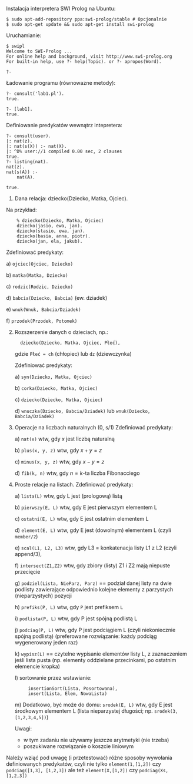 Instalacja interpretera SWI Prolog na Ubuntu:

```
$ sudo apt-add-repository ppa:swi-prolog/stable # Opcjonalnie
$ sudo apt-get update && sudo apt-get install swi-prolog
```

Uruchamianie:

```
$ swipl
Welcome to SWI-Prolog ...
For online help and background, visit http://www.swi-prolog.org
For built-in help, use ?- help(Topic). or ?- apropos(Word).

?-
```

Ładowanie programu (równowazne metody):

```
?- consult('lab1.pl').
true.

?- [lab1].
true.
```

Definiowanie predykatów wewnątrz intepretera:

```
?- consult(user).
|: nat(z).
|: nat(s(X)) :- nat(X).
|: ^D% user://1 compiled 0.00 sec, 2 clauses
true.
?- listing(nat).
nat(z).
nat(s(A)) :-
	nat(A).

true.
```


1. Dana relacja:  dziecko(Dziecko, Matka, Ojciec).

 Na przykład:

```
    % dziecko(Dziecko, Matka, Ojciec)
    dziecko(jasio, ewa, jan).
    dziecko(stasio, ewa, jan).
    dziecko(basia, anna, piotr).
    dziecko(jan, ela, jakub).
```

 Zdefiniować predykaty:

 a) `ojciec(Ojciec, Dziecko)`

 b) `matka(Matka, Dziecko)`

 c) `rodzic(Rodzic, Dziecko)`

 d) `babcia(Dziecko, Babcia)` (ew. dziadek)

 e) `wnuk(Wnuk, Babcia/Dziadek)`

 f) `przodek(Przodek, Potomek)`

2. Rozszerzenie danych o dzieciach, np.:

    ~~~
      dziecko(Dziecko, Matka, Ojciec, Płeć),
    ~~~

   gdzie `Płeć = ch` (chłopiec) lub `dz` (dziewczynka)

    Zdefiniować predykaty:
     
     a) `syn(Dziecko, Matka, Ojciec)`

     b) `corka(Dziecko, Matka, Ojciec)`

     c) `dziecko(Dziecko, Matka, Ojciec)`

     d) `wnuczka(Dziecko, Babcia/Dziadek)`
        lub `wnuk(Dziecko, Babcia/Dziadek)`

3. Operacje na liczbach naturalnych (0, s/1)
    Zdefiniować predykaty:

     a) `nat(x)` wtw, gdy $x$ jest liczbą naturalną

     b) `plus(x, y, z)` wtw, gdy $x + y = z$

     c) `minus(x, y, z)` wtw, gdy $x - y = z$

     d) `fib(k, n)` wtw, gdy $n = k$-ta liczba Fibonacciego


4. Proste relacje na listach.
   Zdefiniować predykaty:

    a) `lista(L)` wtw, gdy L jest (prologową) listą

    b) `pierwszy(E, L)` wtw, gdy E jest pierwszym elementem L

    c) `ostatni(E, L)` wtw, gdy E jest ostatnim elementem L

    d) `element(E, L)` wtw, gdy E jest (dowolnym) elementem L
       (czyli `member/2`)

    e) `scal(L1, L2, L3)` wtw, gdy L3 = konkatenacja listy L1 z L2
       (czyli append/3),

    f) `intersect(Z1,Z2)` wtw, gdy zbiory (listy) Z1 i Z2 mają niepuste przecięcie
       
    g) `podziel(Lista, NieParz, Parz)` == podział danej listy na dwie
       podlisty zawierające odpowiednio kolejne elementy z parzystych
       (nieparzystych) pozycji

    h) `prefiks(P, L)` wtw, gdy `P` jest prefiksem `L`
    
    i) `podlista(P, L)` wtw, gdy P jest spójną podlistą L

    j) `podciag(P, L)`  wtw, gdy P jest podciągiem L
       (czyli niekoniecznie spójną podlistą)
       (preferowane rozwiązanie: każdy podciąg wygenerowany jeden raz)

    k) `wypisz(L)` == czytelne wypisanie elementów listy L, z zaznaczeniem
       jeśli lista pusta (np. elementy oddzielane przecinkami, po
       ostatnim elemencie kropka)

    l) sortowanie przez wstawianie:

    ~~~
         insertionSort(Lista, Posortowana),
         insert(Lista, Elem, NowaLista)
    ~~~

    m) Dodatkowo, być może do domu: `srodek(E, L)` wtw, gdy E jest środkowym elementem L
       (lista nieparzystej długości; np. `srodek(3,[1,2,3,4,5])`)

   Uwagi:
 
     - w tym zadaniu nie używamy jeszcze arytmetyki (nie trzeba)
     - poszukiwane rozwiązanie o koszcie liniowym


Należy wziąć pod uwagę (i przetestować) różne sposoby wywołania definiowanych predykatów, czyli nie tylko `element(1,[1,2])` czy `podciag([1,3], [1,2,3])` ale też `element(X,[1,2])` czy `podciag(Xs, [1,2,3])`
